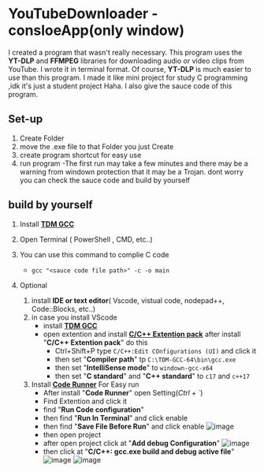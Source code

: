 # YouTubeDownloader - consloeApp(only window)
I created a program that wasn't really necessary. 
This program uses the **YT-DLP** and **FFMPEG** libraries for downloading audio or video clips from YouTube. 
I wrote it in terminal format. Of course, **YT-DLP** is much easier to use than this program.
I made it like mini project for study C programming ,idk it's just a student project Haha.
I also give the sauce code of this program.

## Set-up
1. Create Folder 
2. move the .exe file to that Folder you just Create
3. create program shortcut for easy use
4. run program
   -The first run may take a few minutes and there may be a warning from windown protection that it may be a Trojan.
   dont worry you can check the sauce code and build by yourself

## build by yourself
   1. Install [**TDM GCC**](https://jmeubank.github.io/tdm-gcc/)
   2. Open Terminal ( PowerShell , CMD, etc..)
   3. You can use this command to complie C code
         - `gcc "<sauce code file path>" -c -o main`
           
   4. Optional
      1. install **IDE or text editor**( Vscode, vistual code, nodepad++, Code::Blocks, etc..)
      2. in case you install VScode
         - install [**TDM GCC**](https://jmeubank.github.io/tdm-gcc/)
         - open extention and install [**C/C++ Extention pack**](https://marketplace.visualstudio.com/items?itemName=ms-vscode.cpptools-extension-pack) after install "**C/C++ Extention pack**" do this
            - Ctrl+Shift+P type `C/C++:Edit COnfigurations (UI)` and click it
            - then set "**Compiler path**" tp `C:\TDM-GCC-64\bin\gcc.exe`
            - then set "**IntelliSense mode**" to `windown-gcc-x64`
            - then set "**C standard**" and "**C++ standard**" to `c17` and `c++17`
      3. Install [**Code Runner**](https://marketplace.visualstudio.com/items?itemName=formulahendry.code-runner) For Easy run
         - After install "**Code Runner**" open Setting(*Ctrl + `*)
         - Find Extention and click it
         - find "**Run Code configuration**"
         - then find "**Run In Terminal**" and click enable
         - then find "**Save File Before Run**" and click enable
           ![image](https://github.com/user-attachments/assets/4e7ce34f-ed2e-4aad-af80-56e8fefc64ec)
         - then open project
         - after open project click at "**Add debug Configuration**"
           ![image](https://github.com/user-attachments/assets/bbd3d678-6bc7-4869-a5fe-1743814080ff)
         - then click at "**C/C++: gcc.exe build and debug active file**"
           ![image](https://github.com/user-attachments/assets/82ebc8a0-38fc-4eb1-aa29-2440d57103b5)
           ![image](https://github.com/user-attachments/assets/06e75b67-861f-4747-9d9f-44eaccc9f9c5)

   

